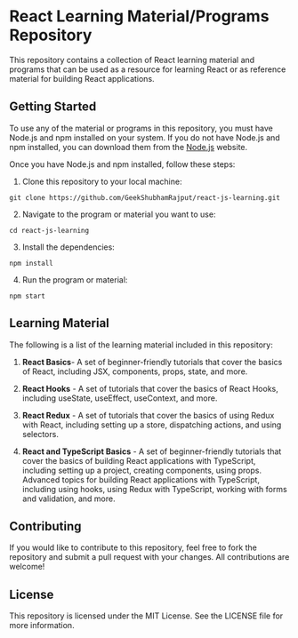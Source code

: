 # React Learning Material/Programs Repository
This repository contains a collection of React learning material and programs that can be used as a resource for learning React or as reference material for building React applications.

## Getting Started
To use any of the material or programs in this repository, you must have Node.js and npm installed on your system. If you do not have Node.js and npm installed, you can download them from the [Node.js](https://nodejs.org/en) website.

Once you have Node.js and npm installed, follow these steps:

1. Clone this repository to your local machine:

`git clone https://github.com/GeekShubhamRajput/react-js-learning.git
`

2. Navigate to the program or material you want to use:

`cd react-js-learning
`

3. Install the dependencies:

`npm install
`

4. Run the program or material:

`npm start
`

## Learning Material
The following is a list of the learning material included in this repository:

1. **React Basics**- A set of beginner-friendly tutorials that cover the basics of React, including JSX, components, props, state, and more.

2. **React Hooks** - A set of tutorials that cover the basics of React Hooks, including useState, useEffect, useContext, and more.

3. **React Redux** - A set of tutorials that cover the basics of using Redux with React, including setting up a store, dispatching actions, and using selectors.

4. **React and TypeScript Basics** - A set of beginner-friendly tutorials that cover the basics of building React applications with TypeScript, including setting up a project, creating components, using props. Advanced topics for building React applications with TypeScript, including using hooks, using Redux with TypeScript, working with forms and validation, and more.

## Contributing
If you would like to contribute to this repository, feel free to fork the repository and submit a pull request with your changes. All contributions are welcome!

## License
This repository is licensed under the MIT License. See the LICENSE file for more information.
